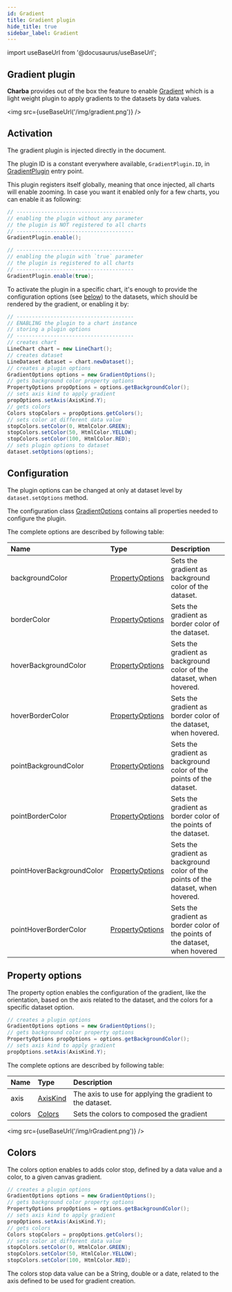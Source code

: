 ```yaml
---
id: Gradient
title: Gradient plugin
hide_title: true
sidebar_label: Gradient
---
```

import useBaseUrl from '@docusaurus/useBaseUrl';

## Gradient plugin

**Charba** provides out of the box the feature to enable [Gradient](https://github.com/kurkle/chartjs-plugin-gradient) which is a light weight plugin to apply gradients to the datasets by data values.

<img src={useBaseUrl('/img/gradient.png')} />

## Activation

The gradient plugin is injected directly in the document.

The plugin ID is a constant everywhere available, `GradientPlugin.ID`, in [GradientPlugin](https://pepstock-org.github.io/Charba/6.3/org/pepstock/charba/client/gradient/GradientPlugin.html) entry point.

This plugin registers itself globally, meaning that once injected, all charts will enable zooming. In case you want it enabled only for a few charts, you can enable it as following:

```java
// --------------------------------------
// enabling the plugin without any parameter
// the plugin is NOT registered to all charts
// --------------------------------------
GradientPlugin.enable();

// --------------------------------------
// enabling the plugin with `true` parameter
// the plugin is registered to all charts
// --------------------------------------
GradientPlugin.enable(true);
```

To activate the plugin in a specific chart, it's enough to provide the configuration options (see [below](#configuration)) to the datasets, which should be rendered by the gradient, or enabling it by:

```java
// --------------------------------------
// ENABLING the plugin to a chart instance 
// storing a plugin options 
// --------------------------------------
// creates chart
LineChart chart = new LineChart();
// creates dataset
LineDataset dataset = chart.newDataset();
// creates a plugin options
GradientOptions options = new GradientOptions();
// gets background color property options
PropertyOptions propOptions = options.getBackgroundColor();
// sets axis kind to apply gradient
propOptions.setAxis(AxisKind.Y);
// gets colors 
Colors stopColors = propOptions.getColors();
// sets color at different data value
stopColors.setColor(0, HtmlColor.GREEN);
stopColors.setColor(50, HtmlColor.YELLOW);
stopColors.setColor(100, HtmlColor.RED);
// sets plugin options to dataset
dataset.setOptions(options);
```

## Configuration

The plugin options can be changed at only at dataset level by `dataset.setOptions` method.
  
The configuration class [GradientOptions](https://pepstock-org.github.io/Charba/6.3/org/pepstock/charba/client/gradient/GradientOptions.html) contains all properties needed to configure the plugin.

The complete options are described by following table:

| Name | Type | Description
| :- | :- | :-----
| backgroundColor | [PropertyOptions](https://pepstock-org.github.io/Charba/6.3/org/pepstock/charba/client/gradient/PropertyOptions.html) | Sets the gradient as background color of the dataset.
| borderColor | [PropertyOptions](https://pepstock-org.github.io/Charba/6.3/org/pepstock/charba/client/gradient/PropertyOptions.html) | Sets the gradient as border color of the dataset. 
| hoverBackgroundColor | [PropertyOptions](https://pepstock-org.github.io/Charba/6.3/org/pepstock/charba/client/gradient/PropertyOptions.html) |  Sets the gradient as background color of the dataset, when hovered.
| hoverBorderColor | [PropertyOptions](https://pepstock-org.github.io/Charba/6.3/org/pepstock/charba/client/gradient/PropertyOptions.html) |  Sets the gradient as border color of the dataset, when hovered.
| pointBackgroundColor | [PropertyOptions](https://pepstock-org.github.io/Charba/6.3/org/pepstock/charba/client/gradient/PropertyOptions.html) |  Sets the gradient as background color of the points of the dataset.
| pointBorderColor | [PropertyOptions](https://pepstock-org.github.io/Charba/6.3/org/pepstock/charba/client/gradient/PropertyOptions.html) | Sets the gradient as border color of the points of the dataset.
| pointHoverBackgroundColor | [PropertyOptions](https://pepstock-org.github.io/Charba/6.3/org/pepstock/charba/client/gradient/PropertyOptions.html) | Sets the gradient as background color of the points of the dataset, when hovered.
| pointHoverBorderColor | [PropertyOptions](https://pepstock-org.github.io/Charba/6.3/org/pepstock/charba/client/gradient/PropertyOptions.html) | Sets the gradient as border color of the points of the dataset, when hovered

## Property options

The property option enables the configuration of the gradient, like the orientation, based on the axis related to the dataset, and the colors for a specific dataset option. 

```java
// creates a plugin options
GradientOptions options = new GradientOptions();
// gets background color property options
PropertyOptions propOptions = options.getBackgroundColor();
// sets axis kind to apply gradient
propOptions.setAxis(AxisKind.Y);
```

The complete options are described by following table:

| Name | Type | Description
| :- | :- | :-
| axis | [AxisKind](https://pepstock-org.github.io/Charba/6.3/org/pepstock/charba/client/enums/AxisKind.html) | The axis to use for applying the gradient to the dataset.
| colors | [Colors](https://pepstock-org.github.io/Charba/6.3/org/pepstock/charba/client/gradient/Colors.html) | Sets the colors to composed the gradient

<img src={useBaseUrl('/img/rGradient.png')} />

## Colors

The colors option enables to adds color stop, defined by a data value and a color, to a given canvas gradient. 

```java
// creates a plugin options
GradientOptions options = new GradientOptions();
// gets background color property options
PropertyOptions propOptions = options.getBackgroundColor();
// sets axis kind to apply gradient
propOptions.setAxis(AxisKind.Y);
// gets colors 
Colors stopColors = propOptions.getColors();
// sets color at different data value
stopColors.setColor(0, HtmlColor.GREEN);
stopColors.setColor(50, HtmlColor.YELLOW);
stopColors.setColor(100, HtmlColor.RED);
```

The colors stop data value can be a String, double or a date, related to the axis defined to be used for gradient creation.
